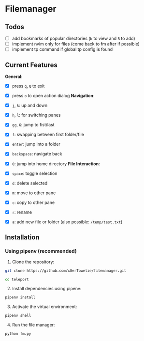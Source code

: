 # Filemanager

## Todos
- [ ] add bookmarks of popular directories (`b` to view and `B` to add)
- [ ] implement nvim only for files (come back to fm after if possible)
- [ ] implement tp command if global tp config is found

## Current Features
**General**:
- [x] press `q`, `Q` to exit
- [x] press `o` to open action dialog
**Navigation**:
- [x] `j`, `k`: up and down
- [x] `h`, `l`: for switching panes
- [x] `gg`, `G`: jump to fist/last
- [x] `f`: swapping between first folder/file
- [x] `enter`: jump into a folder
- [x] `backspace`: navigate back
- [x] `0`: jump into home directory
**File Interaction**:
- [x] `space`: toggle selection
- [x] `d`: delete selected
- [x] `m`: move to other pane
- [x] `c`: copy to other pane
- [x] `r`: rename
- [x] `a`: add new file or folder (also possible: `/temp/test.txt`)


## Installation

### Using pipenv (recommended)

1. Clone the repository:
```bash
git clone https://github.com/xGerTowelie/filemanager.git
```

```bash
cd teleport
```

2. Install dependencies using pipenv:
```bash
pipenv install
```

3. Activate the virtual environment:

```bash
pipenv shell
```
4. Run the file manager:

```bash
python fm.py
```
